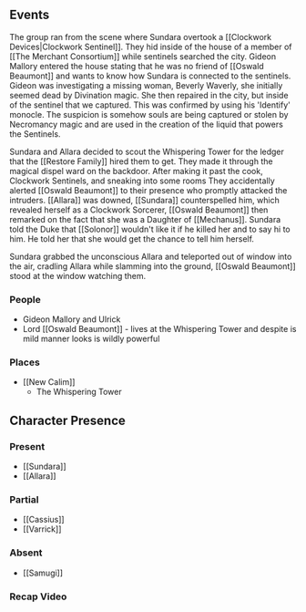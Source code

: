 ## Events
The group ran from the scene where Sundara overtook a [[Clockwork Devices|Clockwork Sentinel]]. They hid inside of the house of a member of [[The Merchant Consortium]] while sentinels searched the city. Gideon Mallory entered the house stating that he was no friend of [[Oswald Beaumont]] and wants to know how Sundara is connected to the sentinels. Gideon was investigating a missing woman, Beverly Waverly, she initially seemed dead by Divination magic. She then repaired in the city, but inside of the sentinel that we captured. This was confirmed by using his 'Identify' monocle. The suspicion is somehow souls are being captured or stolen by Necromancy magic and are used in the creation of the liquid that powers the Sentinels. 

Sundara and Allara decided to scout the Whispering Tower for the ledger that the [[Restore Family]] hired them to get. They made it through the magical dispel ward on the backdoor. After making it past the cook, Clockwork Sentinels, and sneaking into some rooms They accidentally alerted [[Oswald Beaumont]] to their presence who promptly attacked the intruders. [[Allara]] was downed, [[Sundara]] counterspelled him, which revealed herself as a Clockwork Sorcerer, [[Oswald Beaumont]] then remarked on the fact that she was a Daughter of [[Mechanus]]. Sundara told the Duke that [[Solonor]] wouldn't like it if he killed her and to say hi to him. He told her that she would get the chance to tell him herself.

Sundara grabbed the unconscious Allara and teleported out of window into the air, cradling Allara while slamming into the ground, [[Oswald Beaumont]] stood at the window watching them.

### People
- Gideon Mallory and Ulrick 
- Lord [[Oswald Beaumont]] - lives at the Whispering Tower and despite is mild manner looks is wildly powerful

### Places 
- [[New Calim]] 
	- The Whispering Tower

## Character Presence 
### Present
- [[Sundara]] 
- [[Allara]] 
### Partial 
- [[Cassius]]
- [[Varrick]] 
### Absent
- [[Samugi]]

### Recap Video
 